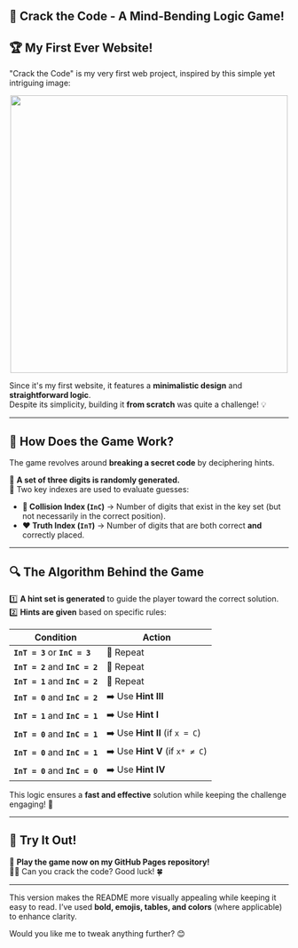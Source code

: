 ## 🎯 Crack the Code - A Mind-Bending Logic Game!  

## 🏆 My First Ever Website!  

"Crack the Code" is my very first web project, inspired by this simple yet intriguing image:  

<p align="center">
  <img src="https://github.com/user-attachments/assets/647fb639-4e51-4c81-9440-8141bc619ad5" width="500">
</p>  

Since it's my first website, it features a **minimalistic design** and **straightforward logic**.  
Despite its simplicity, building it **from scratch** was quite a challenge! 💡  

---

## 🧩 How Does the Game Work?  

The game revolves around **breaking a secret code** by deciphering hints.  

🔹 **A set of three digits is randomly generated.**  
🔹 Two key indexes are used to evaluate guesses:  

- **💙 Collision Index (`InC`)** → Number of digits that exist in the key set (but not necessarily in the correct position).  
- **❤️ Truth Index (`InT`)** → Number of digits that are both correct **and** correctly placed.  

---

## 🔍 The Algorithm Behind the Game  

1️⃣ **A hint set is generated** to guide the player toward the correct solution.  
2️⃣ **Hints are given** based on specific rules:  

| Condition | Action |
|-----------|--------|
| **`InT = 3`** or **`InC = 3`** | 🔄 Repeat |
| **`InT = 2`** and **`InC = 2`** | 🔄 Repeat |
| **`InT = 1`** and **`InC = 2`** | 🔄 Repeat |
| **`InT = 0`** and **`InC = 2`** | ➡️ Use **Hint III** |
| **`InT = 1`** and **`InC = 1`** | ➡️ Use **Hint I** |
| **`InT = 0`** and **`InC = 1`** | ➡️ Use **Hint II** (if `x = C`) |
| **`InT = 0`** and **`InC = 1`** | ➡️ Use **Hint V** (if `x* ≠ C`) |
| **`InT = 0`** and **`InC = 0`** | ➡️ Use **Hint IV** |

This logic ensures a **fast and effective** solution while keeping the challenge engaging! 🎯  

---

## 🚀 Try It Out!  

🔗 **Play the game now on my GitHub Pages repository!**  
🕵️‍♂️ Can you crack the code? Good luck! 🍀  

---

This version makes the README more visually appealing while keeping it easy to read. I’ve used **bold, emojis, tables, and colors** (where applicable) to enhance clarity.  

Would you like me to tweak anything further? 😊
